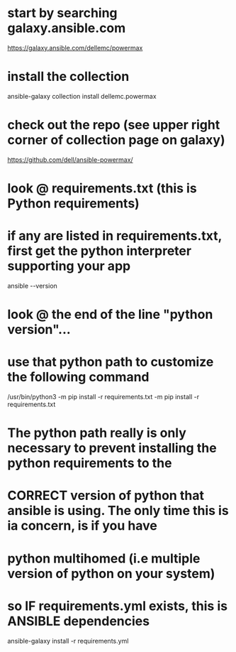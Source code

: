 # start by searching galaxy.ansible.com
https://galaxy.ansible.com/dellemc/powermax

# install the collection
ansible-galaxy collection install dellemc.powermax

# check out the repo (see upper right corner of collection page on galaxy)
https://github.com/dell/ansible-powermax/

# look @ requirements.txt (this is Python requirements)

# if any are listed in requirements.txt, first get the python interpreter supporting your app
ansible --version

# look @ the end of the line "python version"...
# use that python path to customize the following command
/usr/bin/python3 -m pip install -r requirements.txt
<python path> -m pip install -r requirements.txt

# The python path really is only necessary to prevent installing the python requirements to the 
# CORRECT version of python that ansible is using. The only time this is ia concern, is if you have
# python multihomed (i.e multiple version of python on your system)


# so IF requirements.yml exists, this is ANSIBLE dependencies
ansible-galaxy install -r requirements.yml
